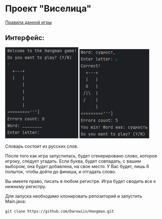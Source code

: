 # Проект "Виселица"

[Правила данной игры](https://ru.wikipedia.org/wiki/Виселица_%28игра%29)

## Интерфейс:

![img.png](img.png)
![img_1.png](img_1.png)

Словарь состоит из русских слов.

После того как игра запустилась, будет сгенерировано слово, которое игроку, следует угадать. Если буква, будет совпадать, с вашим выбором, она будет добавлена, на свое место. У Вас будет, лишь 6 попыток, чтобы дойти до финиша, и отгадать слово.

Вы имеете право, писать в любом регистре. Игра будет сводить все к _нижнему_ регистру.

Для запуска необходимо клонировать репозиторий и запустить Main.java:

`git clone https://github.com/Darowiin/Hangman.git`